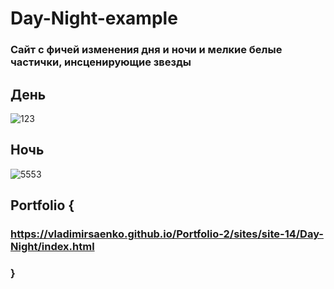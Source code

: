 # Day-Night-example
 
### Сайт с фичей изменения дня и ночи и мелкие белые частички, инсценирующие звезды

## День

![123](https://user-images.githubusercontent.com/56477695/115112435-3ea36480-9f8e-11eb-88be-fb1b9c34db53.png)

## Ночь

![5553](https://user-images.githubusercontent.com/56477695/115112443-45ca7280-9f8e-11eb-921e-dff72595859c.png)

## Portfolio {

### https://vladimirsaenko.github.io/Portfolio-2/sites/site-14/Day-Night/index.html

### }
